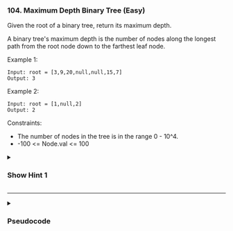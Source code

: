 ### 104. Maximum Depth Binary Tree (Easy)

Given the root of a binary tree, return its maximum depth.

A binary tree's maximum depth is the number of nodes along the longest path from the root node down to the farthest leaf node.

Example 1:
```
Input: root = [3,9,20,null,null,15,7]
Output: 3
```
Example 2:
```
Input: root = [1,null,2]
Output: 2
```

Constraints:

- The number of nodes in the tree is in the range 0 - 10^4.
- -100 <= Node.val <= 100

<details>
  <summary><h3>Show Hint 1</h3></summary>
  <p>Just like tree traversal and just return the maximum of left and right tree + 1 at the end.</p>
</details>

---
<details>
  <summary><h3>Pseudocode</h3></summary>
  <pre>
    maxDepth(node)
      if root is null then return 0
      maxLeft -> maxDepth(node.left)
      maxRight -> maxDepth(node.right)
      return maximum(maxLeft, maxRight) + 1
  </pre>
</details>
